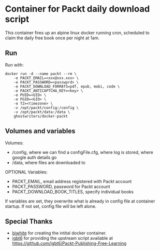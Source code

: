 
# Container for Packt daily download script #

This container fires up an alpine linux docker running cron, scheduled to claim the daily free book once per night at 1am.

## Run ##

Run with:

```
docker run -d --name packt --rm \
    -e PACKT_EMAIL=<xxx@xxx.xxx> \
    -e PACKT_PASSWORD=<passwprd> \
    -e PACKT_DOWNLOAD_FORMATS=pdf, epub, mobi, code \
    -e PACKT_ANTICAPTCHA_KEY=<key> \
    -e PUID=<UID> \
    -e PGID=<GID> \
    -e TZ=<timezone> \
    -v /opt/packt/config:/config \
    -v /opt/packt/data:/data \
    ghostwriters/docker-packt
```

## Volumes and variables ##

Volumes:
  - /config, where we can find a configFile.cfg, where log is stored, where google auth details go
  - /data, where files are downloaded to

OPTIONAL Variables:
  - PACKT_EMAIL, email address registered with Packt account
  - PACKT_PASSWORD, password for Packt account
  - PACKT_DOWNLOAD_BOOK_TITLES, specify individual books

If variables are set, they overwrite what is already in config file at container startup.
If not set, config file will be left alone.

## Special Thanks  ##

- [biwhite](https://github.com/biwhite)  for creating the intital docker container.
- [igbt6](https://github.com/igbt6) for providing the upstream script available at https://github.com/igbt6/Packt-Publishing-Free-Learning
 	  
